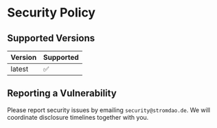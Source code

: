 # Security Policy

## Supported Versions

| Version | Supported |
| ------- | --------- |
| latest  | ✅        |

## Reporting a Vulnerability

Please report security issues by emailing `security@stromdao.de`. We will coordinate disclosure timelines together with you.
